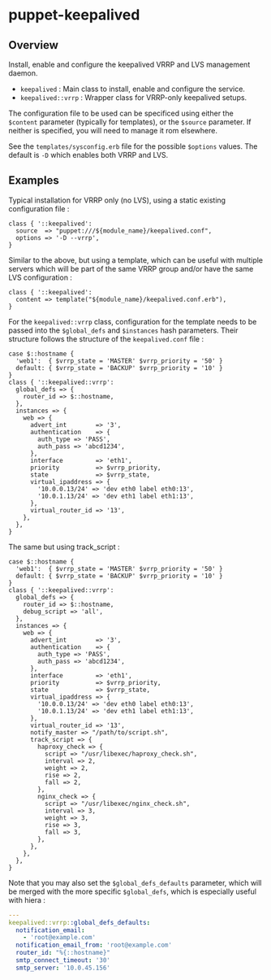 # puppet-keepalived

## Overview

Install, enable and configure the keepalived VRRP and LVS management daemon.

* `keepalived` : Main class to install, enable and configure the service.
* `keepalived::vrrp` : Wrapper class for VRRP-only keepalived setups.

The configuration file to be used can be specificed using either the `$content`
parameter (typically for templates), or the `$source` parameter. If neither is
specified, you will need to manage it rom elsewhere.

See the `templates/sysconfig.erb` file for the possible `$options` values. The
default is `-D` which enables both VRRP and LVS.

## Examples

Typical installation for VRRP only (no LVS), using a static existing
configuration file :

```puppet
class { '::keepalived':
  source  => "puppet:///${module_name}/keepalived.conf",
  options => '-D --vrrp',
}
```

Similar to the above, but using a template, which can be useful with multiple
servers which will be part of the same VRRP group and/or have the same LVS
configuration :

```puppet
class { '::keepalived':
  content => template("${module_name}/keepalived.conf.erb"),
}
```

For the `keepalived::vrrp` class, configuration for the template needs to be
passed into the `$global_defs` and `$instances` hash parameters. Their
structure follows the structure of the `keepalived.conf` file :

```puppet
case $::hostname {
  'web1':  { $vrrp_state = 'MASTER' $vrrp_priority = '50' }
  default: { $vrrp_state = 'BACKUP' $vrrp_priority = '10' }
}
class { '::keepalived::vrrp':
  global_defs => {
    router_id => $::hostname,
  },
  instances => {
    web => {
      advert_int        => '3',
      authentication    => {
        auth_type => 'PASS',
        auth_pass => 'abcd1234',
      },
      interface         => 'eth1',
      priority          => $vrrp_priority,
      state             => $vrrp_state,
      virtual_ipaddress => {
        '10.0.0.13/24' => 'dev eth0 label eth0:13',
        '10.0.1.13/24' => 'dev eth1 label eth1:13',
      },
      virtual_router_id => '13',
    },
  },
}
```
The same but using track_script :
```puppet
case $::hostname {
  'web1':  { $vrrp_state = 'MASTER' $vrrp_priority = '50' }
  default: { $vrrp_state = 'BACKUP' $vrrp_priority = '10' }
}
class { '::keepalived::vrrp':
  global_defs => {
    router_id => $::hostname,
    debug_script => 'all',
  },
  instances => {
    web => {
      advert_int        => '3',
      authentication    => {
        auth_type => 'PASS',
        auth_pass => 'abcd1234',
      },
      interface         => 'eth1',
      priority          => $vrrp_priority,
      state             => $vrrp_state,
      virtual_ipaddress => {
        '10.0.0.13/24' => 'dev eth0 label eth0:13',
        '10.0.1.13/24' => 'dev eth1 label eth1:13',
      },
      virtual_router_id => '13',
      notify_master => "/path/to/script.sh",
      track_script => {
        haproxy_check => {
          script => "/usr/libexec/haproxy_check.sh",
          interval => 2,
          weight => 2,
          rise => 2,
          fall => 2,
        },
        nginx_check => {
          script => "/usr/libexec/nginx_check.sh",
          interval => 3,
          weight => 3,
          rise => 3,
          fall => 3,
        },
      },
    },
  },
}
```

Note that you may also set the `$global_defs_defaults` parameter, which will
be merged with the more specific `$global_defs`, which is especially useful
with hiera :

```yaml
---
keepalived::vrrp::global_defs_defaults:
  notification_email:
    - 'root@example.com'
  notification_email_from: 'root@example.com'
  router_id: "%{::hostname}"
  smtp_connect_timeout: '30'
  smtp_server: '10.0.45.156'
```

